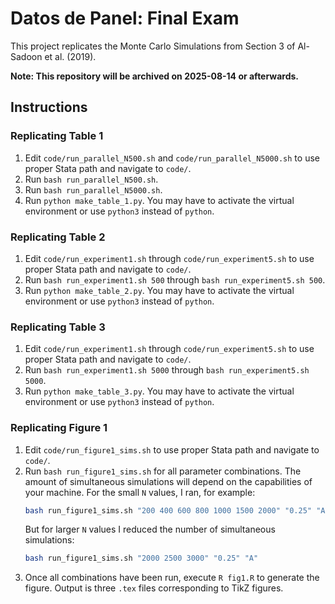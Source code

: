# Datos de Panel: Final Exam

This project replicates the Monte Carlo Simulations from Section 3 of Al-Sadoon et al. (2019).

**Note: This repository will be archived on 2025-08-14 or afterwards.**

## Instructions

### Replicating Table 1
1. Edit `code/run_parallel_N500.sh` and `code/run_parallel_N5000.sh` to use proper Stata path and navigate to `code/`.
2. Run `bash run_parallel_N500.sh`.
3. Run `bash run_parallel_N5000.sh`.
4. Run `python make_table_1.py`. You may have to activate the virtual environment or use `python3` instead of `python`.

### Replicating Table 2
1. Edit `code/run_experiment1.sh` through `code/run_experiment5.sh` to use proper Stata path and navigate to `code/`.
2. Run `bash run_experiment1.sh 500` through `bash run_experiment5.sh 500`.
3. Run `python make_table_2.py`. You may have to activate the virtual environment or use `python3` instead of `python`.

### Replicating Table 3
1. Edit `code/run_experiment1.sh` through `code/run_experiment5.sh` to use proper Stata path and navigate to `code/`.
2. Run `bash run_experiment1.sh 5000` through `bash run_experiment5.sh 5000`.
3. Run `python make_table_3.py`. You may have to activate the virtual environment or use `python3` instead of `python`.

### Replicating Figure 1
1. Edit `code/run_figure1_sims.sh` to use proper Stata path and navigate to `code/`.
2. Run `bash run_figure1_sims.sh` for all parameter combinations. The amount of simultaneous simulations will depend on the capabilities of your machine. For the small `N` values, I ran, for example:
   ```bash
   bash run_figure1_sims.sh "200 400 600 800 1000 1500 2000" "0.25" "A"
   ```
   But for larger `N` values I reduced the number of simultaneous simulations:
   ```bash
   bash run_figure1_sims.sh "2000 2500 3000" "0.25" "A"
   ```
3. Once all combinations have been run, execute `R fig1.R` to generate the figure. Output is three `.tex` files corresponding to TikZ figures.

